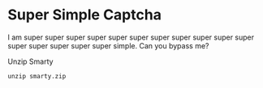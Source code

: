 # Super Simple Captcha
I am super super super super super super super super super super super super super super super super simple. Can you bypass me?

Unzip Smarty

``unzip smarty.zip``

